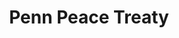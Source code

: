 ---
pid: ch243
title: Penn Peace Treaty
location_transcription: Penn Treaty Park & City Hall
coordinates: "[-75.128846178983, 39.966095801614]"
zipcode: '19027'
gen_neighborhood: 
neighborhood: Elkins Park
outside_phl: 'Elkins Park PA '
age: '61'
age_range: 60-69
instagram: 
image_file_name: ch_243.jpg
proposal_transcription: William Penn signed a peace treaty with the native peoples
  of this area. Penn believed that everyone in Pennsylvania - even now Europeans,
  had the same civil rights. In fact, Penn's statue on City Hall faces Penn Treaty
  Park - not due east. If this type of statue/monument already exists, it should be
  duplicated elsewhere in Center City.
topic: Person,History,Native Americans
topic_summary: 0, 0, 0, 0
type: Other No Form
keywords_other: 
credit: S. Salgaller
image_labels: 
twitter: wa3zgt
facebook: 
permalink: "/monuments/ch243/"
layout: item-page
---